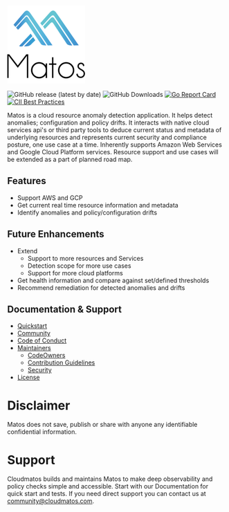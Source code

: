 ![Matos Logo](./images/matos-logo.png)

![GitHub release (latest by date)](https://img.shields.io/github/v/release/matos/matos)
![GitHub Downloads](https://img.shields.io/github/downloads/matos/matos/total?logo=github&logoColor=white)
[![Go Report Card](https://goreportcard.com/badge/github.com/matos/matos)](https://goreportcard.com/report/github.com/matos/matos)
[![CII Best Practices](https://bestpractices.coreinfrastructure.org/projects/3588/badge)](https://bestpractices.coreinfrastructure.org/projects/3588)

Matos is a cloud resource anomaly detection application. It helps detect anomalies; configuration and policy drifts. It interacts with native cloud services api's or third party tools to deduce current status and metadata of underlying resources and represents current security and compliance posture, one use case at a time. Inherently supports Amazon Web Services and Google Cloud Platform services. Resource support and use cases will be extended as a part of planned road map.

## Features

- Support AWS and GCP
- Get current real time resource information and metadata
- Identify anomalies and policy/configuration drifts

## Future Enhancements

- Extend
  - Support to more resources and Services
  - Detection scope for more use cases
  - Support for more cloud platforms
- Get health information and compare against set/defined thresholds
- Recommend remediation for detected anomalies and drifts

## Documentation & Support

- [Quickstart](./docs/QUICKSTART.md)
- [Community](./docs/COMMUNITY.md)
- [Code of Conduct](./docs/CODE_OF_CONDUCT.md)
- [Maintainers](./docs/MAINTAINERS.md)
  - [CodeOwners](./docs/CODEOWNERS.md)
  - [Contribution Guidelines](./docs/CONTRIBUTION_GUIDELINES.md)
  - [Security](./docs/SECURITY.md)
- [License](./docs/LICENSE.md)

# Disclaimer

Matos does not save, publish or share with anyone any identifiable confidential information.

# Support

Cloudmatos builds and maintains Matos to make deep observability and policy checks simple and accessible.
Start with our Documentation for quick start and tests.
If you need direct support you can contact us at [community@cloudmatos.com](mailto:community@cloudmatos.com).
